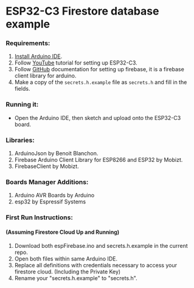 # ESP32-C3 Firestore database example

### Requirements:
1. [Install Arduino IDE](https://www.arduino.cc/en/software).
2. Follow [YouTube](https://www.youtube.com/watch?v=md1uEOnau5k) tutorial for setting up ESP32-C3.
3. Follow [GitHub](https://github.com/mobizt/FirebaseClient) documentation for setting up firebase, it is a firebase client library for arduino.
4. Make a copy of the `secrets.h.example` file as `secrets.h` and fill in the fields.

### Running it:
* Open the Arduino IDE, then sketch and upload onto the ESP32-C3 board.

### Libraries:
1. ArduinoJson by Benoit Blanchon.
2. Firebase Arduino Client Library for ESP8266 and ESP32 by Mobizt.
3. FirebaseClient by Mobizt.

### Boards Manager Additions:
1. Arduino AVR Boards by Arduino
2. esp32 by Espressif Systems

### First Run Instructions:
#### (Assuming Firestore Cloud Up and Running)

1. Download both espFirebase.ino and secrets.h.example in the current repo.
2. Open both files within same Arduino IDE. 
3. Replace all definitions with credentials necessary to access your firestore cloud. (Including the Private Key)
4. Rename your "secrets.h.example" to "secrets.h".